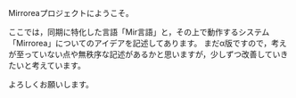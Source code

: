 Mirroreaプロジェクトにようこそ。

ここでは，同期に特化した言語「Mir言語」と，その上で動作するシステム「Mirrorea」についてのアイデアを記述してあります。
まだα版ですので，考えが至っていない点や無秩序な記述があるかと思いますが，少しずつ改善していきたいと考えています。

よろしくお願いします。